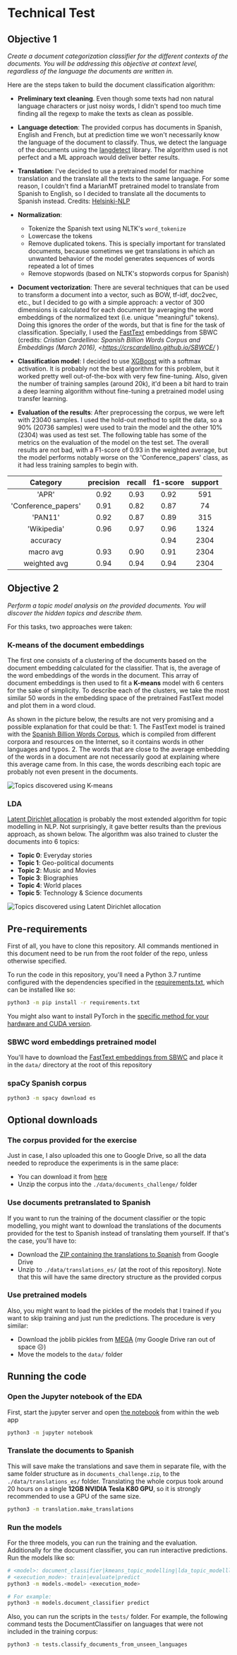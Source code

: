 # Technical Test

## Objective 1

_Create a document categorization classifier for the different contexts of the documents. You will be addressing this objective at context level,
regardless of the language the documents are written in._

Here are the steps taken to build the document classification algorithm:

-   **Preliminary text cleaning**. Even though some texts had non natural language characters or just noisy words, I didn't spend too much time finding all the regexp to make the texts as clean as possible.
-   **Language detection**: The provided corpus has documents in Spanish, English and French, but at prediction time we won't necessarily know the language of the document to classify. Thus, we detect the language of the documents using the [langdetect](https://github.com/Mimino666/langdetect) library. The algorithm used is not perfect and a ML approach would deliver better results.
-   **Translation**: I've decided to use a pretrained model for machine translation and the translate all the texts to the same language. For some reason, I couldn't find a MarianMT pretrained model to translate from Spanish to English, so I decided to translate all the documents to Spanish instead. Credits: [Helsinki-NLP](https://huggingface.co/Helsinki-NLP)
-   **Normalization**:
    -   Tokenize the Spanish text using NLTK's `word_tokenize`
    -   Lowercase the tokens
    -   Remove duplicated tokens. This is specially important for translated documents, because sometimes we get translations in which an unwanted behavior of the model generates sequences of words repeated a lot of times
    -   Remove stopwords (based on NLTK's stopwords corpus for Spanish)
-   **Document vectorization**: There are several techniques that can be used to transform a document into a vector, such as BOW, tf-idf, doc2vec, etc., but I decided to go with a simple approach: a vector of 300 dimensions is calculated for each document by averaging the word embeddings of the normalized text (i.e. unique "meaningful" tokens). Doing this ignores the order of the words, but that is fine for the task of classification. Specially, I used the [FastText](https://github.com/facebookresearch/fastText) embeddings from SBWC (credits: _Cristian Cardellino: Spanish Billion Words Corpus and Embeddings (March 2016), &lt;<https://crscardellino.github.io/SBWCE/>_ )
-   **Classification model**: I decided to use [XGBoost](https://arxiv.org/pdf/1603.02754.pdf) with a softmax activation. It is probably not the best algorithm for this problem, but it worked pretty well out-of-the-box with very few fine-tuning. Also, given the number of training samples (around 20k), it'd been a bit hard to train a deep learning algorithm without fine-tuning a pretrained model using transfer learning.

-   **Evaluation of the results**: After preprocessing the corpus, we were left with 23040 samples. I used the hold-out method to split the data, so a 90% (20736 samples) were used to train the model and the other 10% (2304) was used as test set. The following table has some of the metrics on the evaluation of the model on the test set. The overall results are not bad, with a F1-score of 0.93 in the weighted average, but the model performs notably worse on the 'Conference_papers' class, as it had less training samples to begin with.

|       Category      | precision | recall | f1-score | support |
| :-----------------: | :-------: | :----: | :------: | :-----: |
|        'APR'        |    0.92   |  0.93  |   0.92   |   591   |
| 'Conference_papers' |    0.91   |  0.82  |   0.87   |    74   |
|       'PAN11'       |    0.92   |  0.87  |   0.89   |   315   |
|     'Wikipedia'     |    0.96   |  0.97  |   0.96   |   1324  |
|       accuracy      |           |        |   0.94   |   2304  |
|      macro avg      |    0.93   |  0.90  |   0.91   |   2304  |
|     weighted avg    |    0.94   |  0.94  |   0.94   |   2304  |

## Objective 2

_Perform a topic model analysis on the provided documents. You will discover the hidden topics and describe them._

For this tasks, two approaches were taken:

### K-means of the document embeddings

The first one consists of a clustering of the documents based on the document embedding calculated for the classifier. That is, the average of the word embeddings of the words in the document. This array of document embeddings is then used to fit a **K-means** model with 6 centers for the sake of simplicity. To describe each of the clusters, we take the most similar 50 words in the embedding space of the pretrained FastText model and plot them in a word cloud.

As shown in the picture below, the results are not very promising and a possible explanation for that could be that:
1\. The FastText model is trained with the [Spanish Billion Words Corpus](http://crscardellino.github.io/SBWCE/), which is compiled from different corpora and resources on the Internet, so it contains words in other languages and typos.
2\. The words that are close to the average embedding of the words in a document are not necessarily good at explaining where this average came from. In this case, the words describing each topic are probably not even present in the documents.

![Topics discovered using K-means](./imgs/kmeans_topics_6.png)

### LDA

[Latent Dirichlet allocation](http://www.jmlr.org/papers/volume3/blei03a/blei03a.pdf) is probably the most extended algorithm for topic modelling in NLP. Not surprisingly, it gave better results than the previous approach, as shown below. The algorithm was also trained to cluster the documents into 6 topics:

-   **Topic 0**: Everyday stories
-   **Topic 1**: Geo-political documents
-   **Topic 2**: Music and Movies
-   **Topic 3**: Biographies
-   **Topic 4**: World places
-   **Topic 5**: Technology & Science documents

![Topics discovered using Latent Dirichlet allocation](./imgs/lda_topics_6.png)

## Pre-requirements

First of all, you have to clone this repository. All commands mentioned in this document need to be run from the root folder of the repo, unless otherwise specified.

To run the code in this repository, you'll need a Python 3.7 runtime configured with the dependencies specified in the [requirements.txt](requirements.txt), which can be installed like so:

```bash
python3 -m pip install -r requirements.txt
```

You might also want to install PyTorch in the [specific method for your hardware and CUDA version](https://pytorch.org/get-started/locally/).

### SBWC word embeddings pretrained model

You'll have to download the [FastText embeddings from SBWC](http://dcc.uchile.cl/~jperez/word-embeddings/fasttext-sbwc.vec.gz) and place it in the `data/` directory at the root of this repository

### spaCy Spanish corpus

```bash
python3 -m spacy download es
```

## Optional downloads

### The corpus provided for the exercise

Just in case, I also uploaded this one to Google Drive, so all the data needed to reproduce the experiments is in the same place:

-   You can download it from [here](https://drive.google.com/file/d/1RAK9Z6dheGnEBQI8fRlhIFM7X8BQQz_3/view?usp=sharing)
-   Unzip the corpus into the `./data/documents_challenge/` folder

### Use documents pretranslated to Spanish

If you want to run the training of the document classifier or the topic modelling, you might want to download the translations of the documents provided for the test to Spanish instead of translating them yourself. If that's the case, you'll have to:

-   Download the [ZIP containing the translations to Spanish](https://drive.google.com/file/d/1V7v2SGQNlKXqf8cbz4Az_ab-nrRsk_jn/view?usp=sharing) from Google Drive
-   Unzip to `./data/translations_es/` (at the root of this repository). Note that this will have the same directory structure as the provided corpus

### Use pretrained models

Also, you might want to load the pickles of the models that I trained if you want to skip training and just run the predictions. The procedure is very similar:

-   Download the joblib pickles from [MEGA](https://mega.nz/folder/JI4SSYAY#YlQJo8tBOuvZgoY_TuZdFw) (my Google Drive ran out of space ☹️)
-   Move the models to the `data/` folder

## Running the code

### Open the Jupyter notebook of the EDA

First, start the jupyter server and open [the notebook](./imgs/lda_topics_6.png) from within the web app

```bash
python3 -m jupyter notebook
```

### Translate the documents to Spanish

This will save make the translations and save them in separate file, with the same folder structure as in `documents_challenge.zip`, to the `./data/translations_es/` folder. Translating the whole corpus took around 20 hours on a single **12GB NVIDIA Tesla K80 GPU**, so it is strongly recommended to use a GPU of the same size.

```bash
python3 -m translation.make_translations
```

### Run the models

For the three models, you can run the training and the evaluation. Additionally for the document classifier, you can run interactive predictions. Run the models like so:

```bash
# <model>: document_classifier|kmeans_topic_modelling|lda_topic_modellling
# <execution_mode>: train|evaluate|predict
python3 -m models.<model> <execution_mode>

# For example:
python3 -m models.document_classifier predict
```

Also, you can run the scripts in the `tests/` folder. For example, the following command tests the DocumentClassifier on languages that were not included in the training corpus:

```bash
python3 -m tests.classify_documents_from_unseen_languages
```
